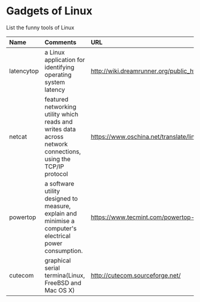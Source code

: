 # Gadgets of Linux
List the funny tools of Linux


| Name | Comments | URL   |
| :--- | :----    | :---- |
| latencytop    | a Linux application for identifying operating system latency      | http://wiki.dreamrunner.org/public_html/Low_Latency_Programming/LatencyTOP.html     |
| netcat | featured networking utility which reads and writes data across network connections, using the TCP/IP protocol | https://www.oschina.net/translate/linux-netcat-command 
| powertop | a software utility designed to measure, explain and minimise a computer's electrical power consumption. | https://www.tecmint.com/powertop-monitors-linux-laptop-battery-usage/ |
| cutecom |  graphical serial termina(Linux, FreeBSD and Mac OS X) | http://cutecom.sourceforge.net/ |
